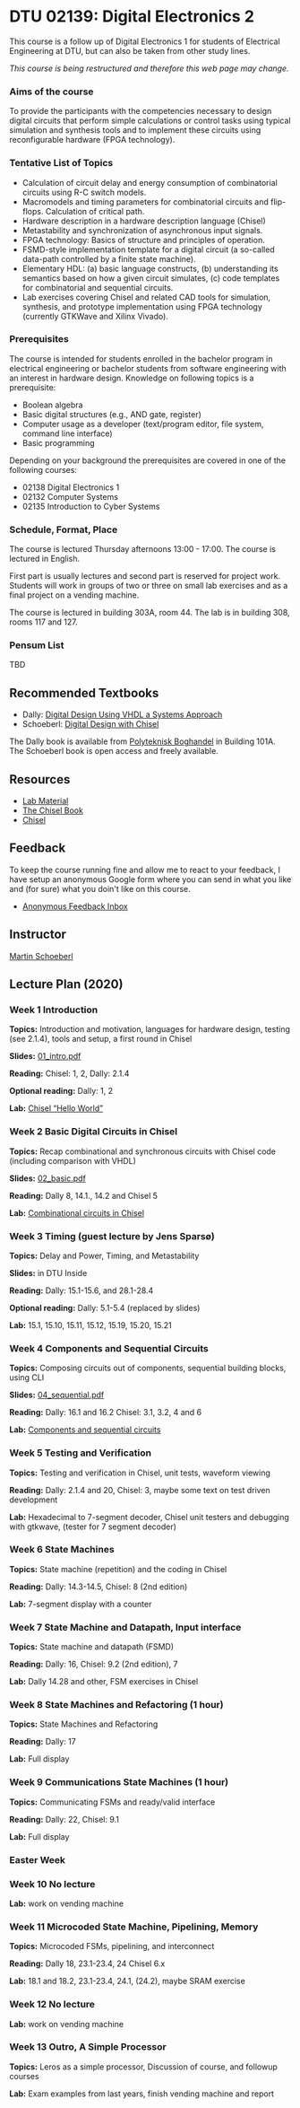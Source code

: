 # DTU 02139: Digital Electronics 2

This course is a follow up of Digital Electronics 1 for students of Electrical Engineering at DTU, but can also be taken from other study lines.

*This course is being restructured and therefore this web page may change.*

### Aims of the course

To provide the participants with the competencies necessary to design digital circuits that perform simple calculations or control tasks using typical simulation and synthesis tools and to implement these circuits using reconfigurable hardware (FPGA technology). 

### Tentative List of Topics

 * Calculation of circuit delay and energy consumption of combinatorial circuits using R-C switch models.
 * Macromodels and timing parameters for combinatorial circuits and flip-flops. Calculation of critical path.
 * Hardware description in a hardware description language (Chisel)
 * Metastability and synchronization of asynchronous input signals.
 * FPGA technology: Basics of structure and principles of operation.
 * FSMD-style implementation template for a digital circuit (a so-called data-path controlled by a finite state machine).
 * Elementary HDL: (a) basic language constructs, (b) understanding its semantics based on how a given circuit simulates, (c) code templates for combinatorial and sequential circuits.
 * Lab exercises covering Chisel and related CAD tools for simulation, synthesis, and prototype implementation using FPGA technology (currently GTKWave and Xilinx Vivado). 

### Prerequisites

The course is intended for students enrolled in the bachelor program in electrical engineering or bachelor students from software engineering with an interest in
hardware design. Knowledge on following topics is a prerequisite:

 * Boolean algebra
 * Basic digital structures (e.g., AND gate, register)
 * Computer usage as a developer (text/program editor, file system, command line interface)
 * Basic programming

Depending on your background the prerequisites are covered in one of the following courses:

 * 02138 Digital Electronics 1
 * 02132 Computer Systems
 * 02135 Introduction to Cyber Systems

### Schedule, Format, Place

The course is lectured Thursday afternoons 13:00 - 17:00.
The course is lectured in English.

First part is usually lectures and second part is reserved for project work.
Students will work in groups of two or three on small lab exercises
and as a final project on a vending machine.

The course is lectured in building 303A, room 44. The lab is in building
308, rooms 117 and 127.

### Pensum List

TBD 

## Recommended Textbooks

 * Dally: [Digital Design Using VHDL a Systems Approach](https://www.google.com/url?sa=t&rct=j&q=&esrc=s&source=web&cd=3&cad=rja&uact=8&ved=2ahUKEwiijsD_76vmAhW4AxAIHci4Ai8QFjACegQIAhAB&url=https%3A%2F%2Fwww.cambridge.org%2Fcore%2Fbooks%2Fdigital-design-using-vhdl%2F0649D96BCF9E14D1AC4D192D629A3E5A&usg=AOvVaw3f4XcAOJdrcFfY6QdnGvRm)
 * Schoeberl: [Digital Design with Chisel](http://www.imm.dtu.dk/%7Emasca/chisel-book.html)

The Dally book is available from
[Polyteknisk Boghandel](http://www.polyteknisk.dk/)
in Building 101A.
The Schoeberl book is open access and freely available.

## Resources

 * [Lab Material](https://github.com/schoeberl/chisel-lab)
 * [The Chisel Book](http://www.imm.dtu.dk/%7Emasca/chisel-book.html)
 * [Chisel](https://www.chisel-lang.org/)

## Feedback

To keep the course running fine and allow me to react to your feedback, I have setup an anonymous
Google form where you can send in what you like and (for sure) what you doin't like on this course.

 * [Anonymous Feedback Inbox](https://docs.google.com/forms/d/e/1FAIpQLSclKyEM_foF7U0TF-CoIZhla5EFEcE8-EGD7Jvle6TBB90WZw/viewform?vc=0&c=0&w=1&usp=mail_form_link)

## Instructor

[Martin Schoeberl](http://www.imm.dtu.dk/%7Emasca/)

## Lecture Plan (2020)

### Week 1 Introduction

**Topics:** Introduction and motivation, languages for hardware design, testing (see 2.1.4), tools and setup, a first round in Chisel

**Slides:** [01_intro.pdf](01_intro.pdf)

**Reading:** Chisel: 1, 2, Dally: 2.1.4 

**Optional reading:** Dally: 1, 2

**Lab:** [Chisel “Hello World”](https://github.com/schoeberl/chisel-lab)


### Week 2 Basic Digital Circuits in Chisel

**Topics:** Recap combinational and synchronous circuits with Chisel code (including comparison with VHDL)

**Slides:** [02_basic.pdf](02_basic.pdf)

**Reading:** Dally 8, 14.1., 14.2 and Chisel 5

**Lab:** [Combinational circuits in Chisel](https://github.com/schoeberl/chisel-lab)


### Week 3 Timing (guest lecture by Jens Sparsø)

**Topics:** Delay and Power, Timing, and Metastability

**Slides:** in DTU Inside

**Reading:** Dally: 15.1-15.6, and 28.1-28.4

**Optional reading:** Dally: 5.1-5.4 (replaced by slides)

**Lab:** 15.1, 15.10, 15.11, 15.12, 15.19, 15.20, 15.21


### Week 4 Components and Sequential Circuits

**Topics:** Composing circuits out of components, sequential building blocks, using CLI

**Slides:** [04_sequential.pdf](04_sequential.pdf)

**Reading:** Dally: 16.1 and 16.2 Chisel: 3.1, 3.2, 4 and 6

**Lab:** [Components and sequential circuits](https://github.com/schoeberl/chisel-lab)


### Week 5 Testing and Verification

**Topics:** Testing and verification in Chisel, unit tests, waveform viewing

**Reading:** Dally: 2.1.4 and 20, Chisel: 3, maybe some text on test driven development

**Lab:** Hexadecimal to 7-segment decoder, Chisel unit testers and debugging with gtkwave, (tester for 7 segment decoder)


### Week 6 State Machines

**Topics:** State machine (repetition) and the coding in Chisel

**Reading:** Dally: 14.3-14.5, Chisel: 8 (2nd edition)

**Lab:** 7-segment display with a counter


### Week 7 State Machine and Datapath, Input interface

**Topics:** State machine and datapath (FSMD)

**Reading:** Dally: 16, Chisel: 9.2 (2nd edition), 7

**Lab:** Dally 14.28 and other, FSM exercises in Chisel


### Week 8 State Machines and Refactoring (1 hour)

**Topics:** State Machines and Refactoring

**Reading:** Dally: 17

**Lab:** Full display


### Week 9 Communications State Machines (1 hour)

**Topics:** Communicating FSMs and ready/valid interface

**Reading:** Dally: 22, Chisel: 9.1

**Lab:** Full display


### Easter Week


### Week 10 No lecture

**Lab:** work on vending machine


### Week 11 Microcoded State Machine, Pipelining, Memory

**Topics:** Microcoded FSMs, pipelining, and interconnect

**Reading:** Dally 18, 23.1-23.4, 24 Chisel 6.x

**Lab:** 18.1 and 18.2, 23.1-23.4, 24.1, (24.2), maybe SRAM exercise


### Week 12 No lecture

**Lab:** work on vending machine


### Week 13 Outro, A Simple Processor

**Topics:** Leros as a simple processor, Discussion of course, and followup courses

**Lab:** Exam examples from last years, finish vending machine and report
